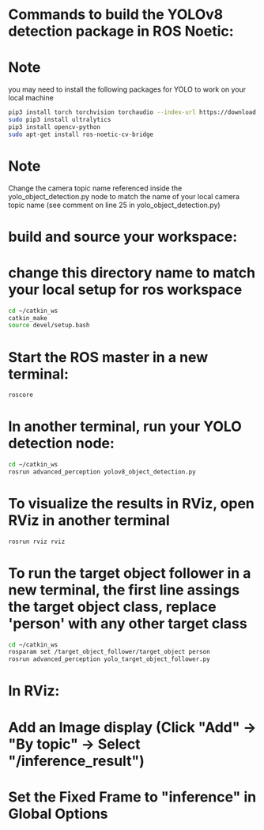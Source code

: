 # Commands to build the YOLOv8 detection package in ROS Noetic:

# Note
you may need to install the following packages for YOLO to work on your local machine
```bash
pip3 install torch torchvision torchaudio --index-url https://download.pytorch.org/whl/cpu  #required for virtual machine or low RAM machine installations only
sudo pip3 install ultralytics      
pip3 install opencv-python
sudo apt-get install ros-noetic-cv-bridge
``` 

# Note
Change the camera topic name referenced inside the yolo_object_detection.py node to match the name of your local camera topic name (see comment on line 25 in yolo_object_detection.py)

# build and source your workspace:
# change this directory name to match your local setup for ros workspace
```bash
cd ~/catkin_ws      
catkin_make
source devel/setup.bash
```

# Start the ROS master in a new terminal:
```bash
roscore
```

# In another terminal, run your YOLO detection node:
```bash
cd ~/catkin_ws  
rosrun advanced_perception yolov8_object_detection.py
```


# To visualize the results in RViz, open RViz in another terminal
```bash
rosrun rviz rviz
```

# To run the target object follower in a new terminal, the first line assings the target object class, replace 'person' with any other target class
```bash
cd ~/catkin_ws
rosparam set /target_object_follower/target_object person
rosrun advanced_perception yolo_target_object_follower.py
```

# In RViz:
# Add an Image display (Click "Add" → "By topic" → Select "/inference_result")
# Set the Fixed Frame to "inference" in Global Options